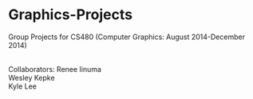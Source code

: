 # Graphics-Projects

Group Projects for CS480 (Computer Graphics: August 2014-December 2014)<br><br>

Collaborators:
Renee Iinuma<br>
Wesley Kepke<br>
Kyle Lee<br>
